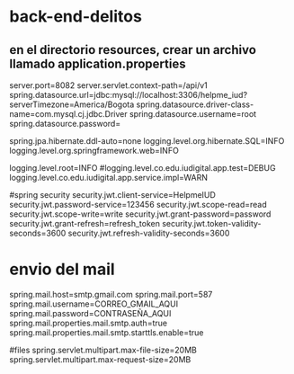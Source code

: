 # back-end-delitos
## en el directorio resources, crear un archivo llamado application.properties

server.port=8082
server.servlet.context-path=/api/v1
spring.datasource.url=jdbc:mysql://localhost:3306/helpme_iud?serverTimezone=America/Bogota
spring.datasource.driver-class-name=com.mysql.cj.jdbc.Driver
spring.datasource.username=root
spring.datasource.password=

spring.jpa.hibernate.ddl-auto=none
logging.level.org.hibernate.SQL=INFO
logging.level.org.springframework.web=INFO

logging.level.root=INFO
#logging.level.co.edu.iudigital.app.test=DEBUG
logging.level.co.edu.iudigital.app.service.impl=WARN

#spring security
security.jwt.client-service=HelpmeIUD
security.jwt.password-service=123456
security.jwt.scope-read=read
security.jwt.scope-write=write
security.jwt.grant-password=password
security.jwt.grant-refresh=refresh_token
security.jwt.token-validity-seconds=3600
security.jwt.refresh-validity-seconds=3600

# envio del mail
spring.mail.host=smtp.gmail.com
spring.mail.port=587
spring.mail.username=CORREO_GMAIL_AQUI
spring.mail.password=CONTRASEÑA_AQUI
spring.mail.properties.mail.smtp.auth=true
spring.mail.properties.mail.smtp.starttls.enable=true

#files
spring.servlet.multipart.max-file-size=20MB
spring.servlet.multipart.max-request-size=20MB